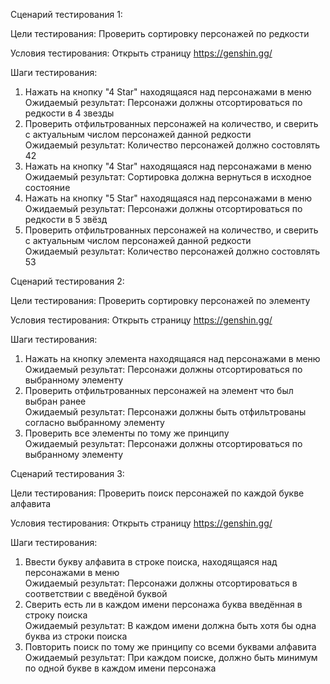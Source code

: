 Сценарий тестирования 1:  
  
Цели тестирования: Проверить сортировку персонажей по редкости  
  
Условия тестирования: Открыть страницу https://genshin.gg/  
  
Шаги тестирования:  
1. Нажать на кнопку "4 Star" находящаяся над персонажами в меню  
Ожидаемый результат: Персонажи должны отсортироваться по редкости в 4 звезды  
2. Проверить отфильтрованных персонажей на количество, и сверить с актуальным числом персонажей данной редкости  
Ожидаемый результат: Количество персонажей должно состовлять 42  
3. Нажать на кнопку "4 Star" находящаяся над персонажами в меню  
Ожидаемый результат: Сортировка должна вернуться в исходное состояние  
4. Нажать на кнопку "5 Star" находящаяся над персонажами в меню  
Ожидаемый результат: Персонажи должны отсортироваться по редкости в 5 звёзд  
5. Проверить отфильтрованных персонажей на количество, и сверить с актуальным числом персонажей данной редкости  
Ожидаемый результат: Количество персонажей должно состовлять 53  
  
Сценарий тестирования 2:  
  
Цели тестирования: Проверить сортировку персонажей по элементу  
  
Условия тестирования: Открыть страницу https://genshin.gg/  
  
Шаги тестирования:  
1. Нажать на кнопку элемента находящаяся над персонажами в меню  
Ожидаемый результат: Персонажи должны отсортироваться по выбранному элементу  
2. Проверить отфильтрованных персонажей на элемент что был выбран ранее  
Ожидаемый результат: Персонажи должны быть отфильтрованы согласно выбранному элементу  
3. Проверить все элементы по тому же принципу  
Ожидаемый результат: Персонажи должны отсортироваться по выбранному элементу  
  
Сценарий тестирования 3:  
  
Цели тестирования: Проверить поиск персонажей по каждой букве алфавита  
  
Условия тестирования: Открыть страницу https://genshin.gg/  
  
Шаги тестирования:  
1. Ввести букву алфавита в строке поиска, находящаяся над персонажами в меню  
Ожидаемый результат: Персонажи должны отсортироваться в соответствии с введёной буквой  
2. Сверить есть ли в каждом имени персонажа буква введённая в строку поиска  
Ожидаемый результат: В каждом имени должна быть хотя бы одна буква из строки поиска  
3. Повторить поиск по тому же принципу со всеми буквами алфавита  
Ожидаемый результат: При каждом поиске, должно быть минимум по одной букве в каждом имени персонажа  
  
